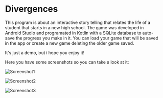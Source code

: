 # Divergences
This program is about an interactive story telling that relates the life of a student that starts in a new high school.
The game was developed in Android Studio and programated in Kotlin with a SQLite database to auto-save the progress you make in it. You can load your game that will be saved in the app or create a new game deleting the older game saved.

It's just a demo, but i hope you enjoy it! 

Here you have some screenshots so you can take a look at it:

![Screenshot1](https://user-images.githubusercontent.com/67056781/97783623-5ed69700-1b99-11eb-8e3b-5bfefbd38f27.jpg)

![Screenshot2](https://user-images.githubusercontent.com/67056781/97783626-6007c400-1b99-11eb-9608-8158913d5862.jpg)

![Screenshot3](https://user-images.githubusercontent.com/67056781/97783625-5f6f2d80-1b99-11eb-9f45-bde19296e8a1.jpg)


